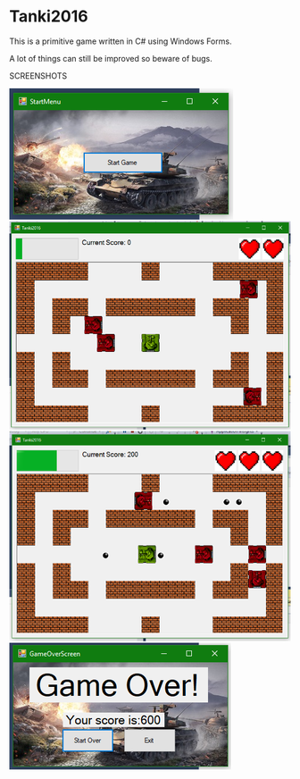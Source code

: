 # Tanki2016

This is a primitive game written in C# using Windows Forms.

A lot of things can still be improved so beware of bugs.

SCREENSHOTS

![Image1](https://raw.githubusercontent.com/AivarasGus/Tanki2016/master/download.png)
![Image2](https://raw.githubusercontent.com/AivarasGus/Tanki2016/master/download-1.png)
![Image3](https://raw.githubusercontent.com/AivarasGus/Tanki2016/master/download-3.png)
![Image4](https://raw.githubusercontent.com/AivarasGus/Tanki2016/master/download-2.png)
